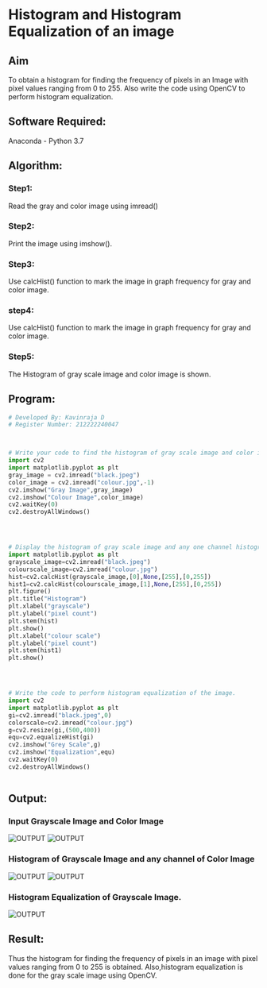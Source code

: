 # Histogram and Histogram Equalization of an image
## Aim
To obtain a histogram for finding the frequency of pixels in an Image with pixel values ranging from 0 to 255. Also write the code using OpenCV to perform histogram equalization.

## Software Required:
Anaconda - Python 3.7

## Algorithm:
### Step1:
Read the gray and color image using imread()

### Step2:
Print the image using imshow().



### Step3:
Use calcHist() function to mark the image in graph frequency for gray and color image.

### step4:
Use calcHist() function to mark the image in graph frequency for gray and color image.

### Step5:
The Histogram of gray scale image and color image is shown.


## Program:
```python
# Developed By: Kavinraja D
# Register Number: 212222240047



# Write your code to find the histogram of gray scale image and color image channels.
import cv2
import matplotlib.pyplot as plt
gray_image = cv2.imread("black.jpeg")
color_image = cv2.imread("colour.jpg",-1)
cv2.imshow("Gray Image",gray_image)
cv2.imshow("Colour Image",color_image)
cv2.waitKey(0)
cv2.destroyAllWindows()




# Display the histogram of gray scale image and any one channel histogram from color image
import matplotlib.pyplot as plt 
grayscale_image=cv2.imread("black.jpeg")
colourscale_image=cv2.imread("colour.jpg")
hist=cv2.calcHist(grayscale_image,[0],None,[255],[0,255])
hist1=cv2.calcHist(colourscale_image,[1],None,[255],[0,255])
plt.figure()
plt.title("Histogram")
plt.xlabel("grayscale")
plt.ylabel("pixel count")
plt.stem(hist)
plt.show()
plt.xlabel("colour scale")
plt.ylabel("pixel count")
plt.stem(hist1)
plt.show()




# Write the code to perform histogram equalization of the image. 
import cv2
import matplotlib.pyplot as plt 
gi=cv2.imread("black.jpeg",0)
colorscale=cv2.imread("colour.jpg")
g=cv2.resize(gi,(500,400))
equ=cv2.equalizeHist(gi)
cv2.imshow("Grey Scale",g)
cv2.imshow("Equalization",equ)
cv2.waitKey(0)
cv2.destroyAllWindows()



```
## Output:
### Input Grayscale Image and Color Image
![OUTPUT](./pho1.png)
![OUTPUT](./pho2.png)


### Histogram of Grayscale Image and any channel of Color Image

![OUTPUT](./pho3.png)
![OUTPUT](./pho4.png)

### Histogram Equalization of Grayscale Image.
![OUTPUT](./pho5.png)



## Result: 
Thus the histogram for finding the frequency of pixels in an image with pixel values ranging from 0 to 255 is obtained. Also,histogram equalization is done for the gray scale image using OpenCV.
